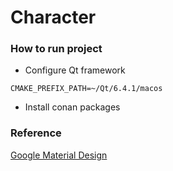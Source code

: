 # Character

### How to run project

* Configure Qt framework

```
CMAKE_PREFIX_PATH=~/Qt/6.4.1/macos
```
* Install conan packages


### Reference

[Google Material Design](https://m3.material.io/)
